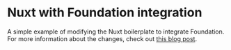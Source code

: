 # Nuxt with Foundation integration

A simple example of modifying the Nuxt boilerplate to integrate Foundation. For more information about the changes, 
check out [this blog post](https://zendev.com/2018/05/04/adding-scss-libraries-like-foundation-to-nuxt.html).
